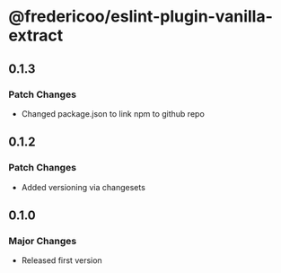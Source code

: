 # @fredericoo/eslint-plugin-vanilla-extract

## 0.1.3

### Patch Changes

- Changed package.json to link npm to github repo

## 0.1.2

### Patch Changes

- Added versioning via changesets

## 0.1.0

### Major Changes

- Released first version
